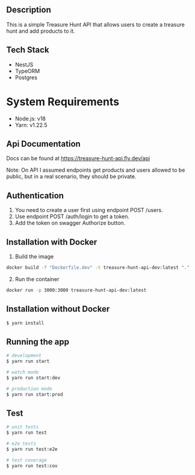 ## Description

This is a simple Treasure Hunt API that allows users to create a treasure hunt and add products to it.

## Tech Stack

- NestJS
- TypeORM
- Postgres

# System Requirements

- Node.js: v18
- Yarn: v1.22.5

## Api Documentation

Docs can be found at https://treasure-hunt-api.fly.dev/api

Note: On API I assumed endpoints get products and users allowed to be public, but in a real scenario, they should be private.

## Authentication

1. You need to create a user first using endpoint POST /users.
2. Use endpoint POST /auth/login to get a token.
3. Add the token on swagger Authorize button.

## Installation with Docker

1. Build the image

```bash
docker build -f "Dockerfile.dev" -t treasure-hunt-api-dev:latest "." 
```

2. Run the container

```bash
docker run -p 3000:3000 treasure-hunt-api-dev:latest
```

## Installation without Docker

```bash
$ yarn install
```

## Running the app

```bash
# development
$ yarn run start

# watch mode
$ yarn run start:dev

# production mode
$ yarn run start:prod
```

## Test

```bash
# unit tests
$ yarn run test

# e2e tests
$ yarn run test:e2e

# test coverage
$ yarn run test:cov
```
